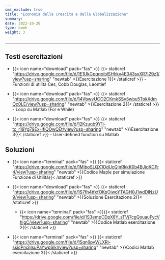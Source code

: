 ```yaml
---
cms_exclude: true
title: "Economia della Crescita e della Globalizzazione"
summary: 
date: 2022-10-26
type: book
weight: 3
---
```

---

## Testi esercitazioni
- {{< icon name="download" pack="fas" >}} {{< staticref "https://drive.google.com/file/d/1E1UkGpqqoiblSHhkv4E343sxXR7I29z1/view?usp=sharing" "newtab" >}}Esercitazione 1{{< /staticref >}} - Funzioni di utilità Ces, Cobb Douglas, Leontief

- {{< icon name="download" pack="fas" >}} {{< staticref "https://drive.google.com/file/d/14VbwvUCO2CKmkSSv5wbu5TpkXdmQc0LE/view?usp=sharing" "newtab" >}}Esercitazione 2{{< /staticref >}} - Loop su Matlab (For e While)

- {{< icon name="download" pack="fas" >}} {{< staticref "https://drive.google.com/file/d/12Kzuqb9Y1i-tc_r19Yg79ExHflQOwQEt/view?usp=sharing" "newtab" >}}Esercitazione 3{{< /staticref >}} - User-defined function su Matlab

## Soluzioni

- {{< icon name="terminal" pack="fas" >}} {{< staticref "https://drive.google.com/file/d/1MIboSLQX1OdUcQjnRkkK0b4BJjdKCPr4/view?usp=sharing" "newtab" >}}Codice Maple per simulazione Funzione di Utilità{{< /staticref >}}

- {{< icon name="download" pack="fas" >}} {{< staticref "https://drive.google.com/file/d/1S7fh4tfxfOKqOiwoYTAGH0J1wdDlNzU9/view?usp=sharing" "newtab" >}}Soluzione Esercitazione 2{{< /staticref >}} 
   - {{< icon name="terminal" pack="fas" >}}{{< staticref "https://drive.google.com/file/d/1S3empCDpX6Y_sTVj7cgQouauFycVhIgC/view?usp=sharing" "newtab" >}}Codice Matlab  esercitazione 2{{< /staticref >}} 
  
- {{< icon name="terminal" pack="fas" >}} {{< staticref "https://drive.google.com/file/d/1Sqn6pvWLXRi-ssjcPm3jlsuPaYwpSlkI/view?usp=sharing" "newtab" >}}Codici Matlab esercitazione 3{{< /staticref >}}








